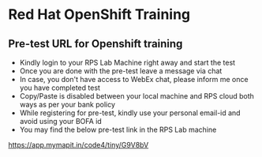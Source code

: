 # Red Hat OpenShift Training 

## Pre-test URL for Openshift training

- Kindly login to your RPS Lab Machine right away and start the test
- Once you are done with the pre-test leave a message via chat
- In case, you don't have access to WebEx chat, please inform me once you have completed test
- Copy/Paste is disabled between your local machine and RPS cloud both ways as per your bank policy
- While registering for pre-test, kindly use your personal email-id and avoid using your BOFA id
- You may find the below pre-test link in the RPS Lab machine

https://app.mymapit.in/code4/tiny/G9V8bV

